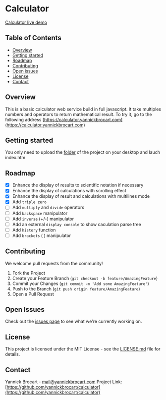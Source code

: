 # Calculator
[Calculator live demo](https://yannickbrocart.github.io/calculator/)

## Table of Contents
- [Overview](#overview)
- [Getting started](#getting-started)
- [Roadmap](#roadmap)
- [Contributing](#contributing)
- [Open issues](#open-issues)
- [License](#license)
- [Contact](#contact)

<!-- OVERVIEW -->
## Overview
This is a basic calculator web service build in full javascript.
It take multiples numbers and operators to return mathematical result.
To try it, go to the following address [https://calculator.yannickbrocart.com](https://calculator.yannickbrocart.com)

<!-- GETTING STARTED -->
## Getting started
You only need to upload the [folder](https://github.com/yannickbrocart/calculator) of the project on your desktop and lauch index.htm


<!-- ROADMAP -->
## Roadmap
- [X] Enhance the display of results to scientific notation if necessary
- [X] Enhance the display of calculations with scrolling effect
- [X] Enhance the display of result and calculations with multilines mode
- [X] Add `triple zero`
- [ ] Add `multiply` and `divide` operators
- [ ] Add `backspace` manipulator
- [ ] Add `inverse` (+/-) manipulator
- [ ] Add an external `display console` to show caculation parse tree
- [ ] Add `history` function
- [ ] Add `brackets` ( ) manipulator

<!-- CONTRIBUTTING -->
## Contributing
We welcome pull requests from the community! 
1. Fork the Project
2. Create your Feature Branch (`git checkout -b feature/AmazingFeature`)
3. Commit your Changes (`git commit -m 'Add some AmazingFeature'`)
4. Push to the Branch (`git push origin feature/AmazingFeature`)
5. Open a Pull Request

<!-- OPEN ISSUES -->
## Open Issues
Check out the [issues page](https://github.com/yannickbrocart/calculator/issues) to see what we're currently working on.

<!-- LICENCE -->
## License
This project is licensed under the MIT License - see the [LICENSE.md](LICENSE.md) file for details.

<!-- CONTACT -->
## Contact
Yannick Brocart - mail@yannickbrocart.com
Project Link: [https://github.com/yannickbrocart/calculator](https://github.com/yannickbrocart/calculator)

